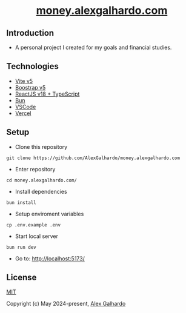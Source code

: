 <div align="center">
 <h1 align="center"><a href="https://money.alexgalhardo.com/" target="_blank">money.alexgalhardo.com</a></h1>
</div>

## Introduction

* A personal project I created for my goals and financial studies.

## Technologies

* [Vite v5](https://vitejs.dev/)
* [Boostrap v5](https://getbootstrap.com/)
* [ReactJS v18 + TypeScript](https://react.dev/)
* [Bun](https://bun.sh/)
* [VSCode](https://code.visualstudio.com/)
* [Vercel](https://vercel.com/)

## Setup

* Clone this repository

<!---->

```
git clone https://github.com/AlexGalhardo/money.alexgalhardo.com
```

* Enter repository

<!---->

```
cd money.alexgalhardo.com/
```

* Install dependencies

<!---->

```
bun install
```

* Setup enviroment variables

<!---->

```
cp .env.example .env
```

* Start local server

<!---->

```
bun run dev
```

* Go to: <http://localhost:5173/>


## License

[MIT](http://opensource.org/licenses/MIT)

Copyright (c) May 2024-present, [Alex Galhardo](https://github.com/AlexGalhardo)
